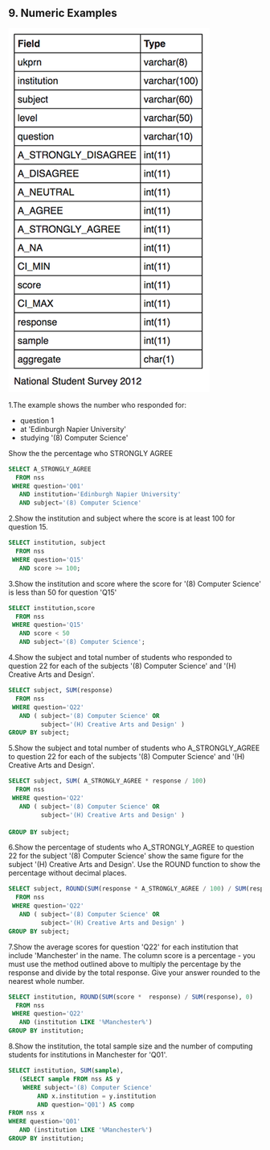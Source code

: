 ## 9. Numeric Examples
![](Numeric_Examples_pic_1.png)

1.The example shows the number who responded for:
- question 1
- at 'Edinburgh Napier University'
- studying '(8) Computer Science'

Show the the percentage who STRONGLY AGREE
```sql
SELECT A_STRONGLY_AGREE
  FROM nss
 WHERE question='Q01'
   AND institution='Edinburgh Napier University'
   AND subject='(8) Computer Science'
```


2.Show the institution and subject where the score is at least 100 for question 15.
```sql
SELECT institution, subject
  FROM nss
 WHERE question='Q15'
   AND score >= 100;
```

3.Show the institution and score where the score for '(8) Computer Science' is less than 50 for question 'Q15'
```sql
SELECT institution,score
  FROM nss
 WHERE question='Q15'
   AND score < 50
   AND subject='(8) Computer Science';
```

4.Show the subject and total number of students who responded to question 22 for each of the subjects '(8) Computer Science' and '(H) Creative Arts and Design'.
```sql
SELECT subject, SUM(response)
  FROM nss
 WHERE question='Q22'
   AND ( subject='(8) Computer Science' OR
         subject='(H) Creative Arts and Design' )
GROUP BY subject;
```

5.Show the subject and total number of students who A_STRONGLY_AGREE to question 22 for each of the subjects '(8) Computer Science' and '(H) Creative Arts and Design'.
```sql
SELECT subject, SUM( A_STRONGLY_AGREE * response / 100)
  FROM nss
 WHERE question='Q22'
   AND ( subject='(8) Computer Science' OR
         subject='(H) Creative Arts and Design' )

GROUP BY subject;
```

6.Show the percentage of students who A_STRONGLY_AGREE to question 22 for the subject '(8) Computer Science' show the same figure for the subject '(H) Creative Arts and Design'.
Use the ROUND function to show the percentage without decimal places.
```sql
SELECT subject, ROUND(SUM(response * A_STRONGLY_AGREE / 100) / SUM(response) * 100, 0)
  FROM nss
 WHERE question='Q22'
   AND ( subject='(8) Computer Science' OR
         subject='(H) Creative Arts and Design' )
GROUP BY subject;
```

7.Show the average scores for question 'Q22' for each institution that include 'Manchester' in the name.
The column score is a percentage - you must use the method outlined above to multiply the percentage by the response and divide by the total response. Give your answer rounded to the nearest whole number.
```sql
SELECT institution, ROUND(SUM(score *  response) / SUM(response), 0)
  FROM nss
 WHERE question='Q22'
   AND (institution LIKE '%Manchester%')
GROUP BY institution;
```


8.Show the institution, the total sample size and the number of computing students for institutions in Manchester for 'Q01'.
```sql
SELECT institution, SUM(sample),
   (SELECT sample FROM nss AS y								 
    WHERE subject='(8) Computer Science'						 
        AND x.institution = y.institution								 	 
        AND question='Q01') AS comp
FROM nss x
WHERE question='Q01'
   AND (institution LIKE '%Manchester%')
GROUP BY institution;

```